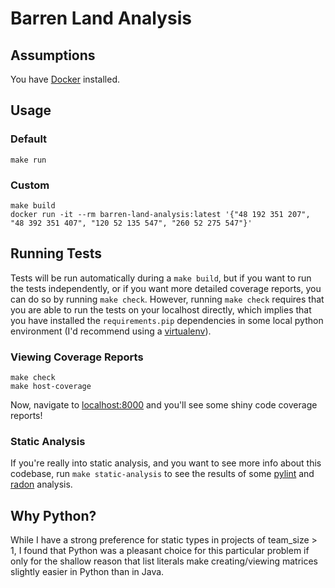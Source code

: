 # Barren Land Analysis

## Assumptions
You have [Docker](https://store.docker.com/search?type=edition&offering=community) installed.

## Usage
### Default
```
make run
```

### Custom
```
make build
docker run -it --rm barren-land-analysis:latest '{"48 192 351 207", "48 392 351 407", "120 52 135 547", "260 52 275 547"}'
```

## Running Tests
Tests will be run automatically during a `make build`, but if you want to run the tests independently, or if you want more detailed coverage reports, you can do so by running `make check`. However, running `make check` requires that you are able to run the tests on your localhost directly, which implies that you have installed the `requirements.pip` dependencies in some local python environment (I'd recommend using a [virtualenv](https://virtualenv.pypa.io/en/stable/)).

### Viewing Coverage Reports
```
make check
make host-coverage
```
Now, navigate to [localhost:8000](localhost:8000) and you'll see some shiny code coverage reports!

### Static Analysis
If you're really into static analysis, and you want to see more info about this codebase, run `make static-analysis` to see the results of some [pylint](https://www.pylint.org) and [radon](https://radon.readthedocs.io/en/latest/) analysis.

## Why Python?
While I have a strong preference for static types in projects of team_size > 1, I found that Python was a pleasant choice for this particular problem if only for the shallow reason that list literals make creating/viewing matrices slightly easier in Python than in Java.
